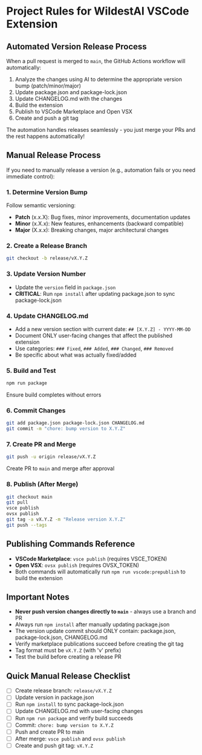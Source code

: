 # Project Rules for WildestAI VSCode Extension

## Automated Version Release Process

When a pull request is merged to `main`, the GitHub Actions workflow will automatically:
1. Analyze the changes using AI to determine the appropriate version bump (patch/minor/major)
2. Update package.json and package-lock.json
3. Update CHANGELOG.md with the changes
4. Build the extension
5. Publish to VSCode Marketplace and Open VSX
6. Create and push a git tag

The automation handles releases seamlessly - you just merge your PRs and the rest happens automatically!

## Manual Release Process

If you need to manually release a version (e.g., automation fails or you need immediate control):

### 1. Determine Version Bump
Follow semantic versioning:
- **Patch** (x.x.X): Bug fixes, minor improvements, documentation updates
- **Minor** (x.X.x): New features, enhancements (backward compatible)
- **Major** (X.x.x): Breaking changes, major architectural changes

### 2. Create a Release Branch
```bash
git checkout -b release/vX.Y.Z
```

### 3. Update Version Number
- Update the `version` field in `package.json`
- **CRITICAL**: Run `npm install` after updating package.json to sync package-lock.json

### 4. Update CHANGELOG.md
- Add a new version section with current date: `## [X.Y.Z] - YYYY-MM-DD`
- Document ONLY user-facing changes that affect the published extension
- Use categories: `### Fixed`, `### Added`, `### Changed`, `### Removed`
- Be specific about what was actually fixed/added

### 5. Build and Test
```bash
npm run package
```
Ensure build completes without errors

### 6. Commit Changes
```bash
git add package.json package-lock.json CHANGELOG.md
git commit -m "chore: bump version to X.Y.Z"
```

### 7. Create PR and Merge
```bash
git push -u origin release/vX.Y.Z
```
Create PR to `main` and merge after approval

### 8. Publish (After Merge)
```bash
git checkout main
git pull
vsce publish
ovsx publish
git tag -a vX.Y.Z -m "Release version X.Y.Z"
git push --tags
```

## Publishing Commands Reference

- **VSCode Marketplace**: `vsce publish` (requires VSCE_TOKEN)
- **Open VSX**: `ovsx publish` (requires OVSX_TOKEN)
- Both commands will automatically run `npm run vscode:prepublish` to build the extension

## Important Notes

- **Never push version changes directly to `main`** - always use a branch and PR
- Always run `npm install` after manually updating package.json
- The version update commit should ONLY contain: package.json, package-lock.json, CHANGELOG.md
- Verify marketplace publications succeed before creating the git tag
- Tag format must be `vX.Y.Z` (with 'v' prefix)
- Test the build before creating a release PR

## Quick Manual Release Checklist

- [ ] Create release branch: `release/vX.Y.Z`
- [ ] Update version in package.json
- [ ] Run `npm install` to sync package-lock.json
- [ ] Update CHANGELOG.md with user-facing changes
- [ ] Run `npm run package` and verify build succeeds
- [ ] Commit: `chore: bump version to X.Y.Z`
- [ ] Push and create PR to main
- [ ] After merge: `vsce publish` and `ovsx publish`
- [ ] Create and push git tag: `vX.Y.Z`
